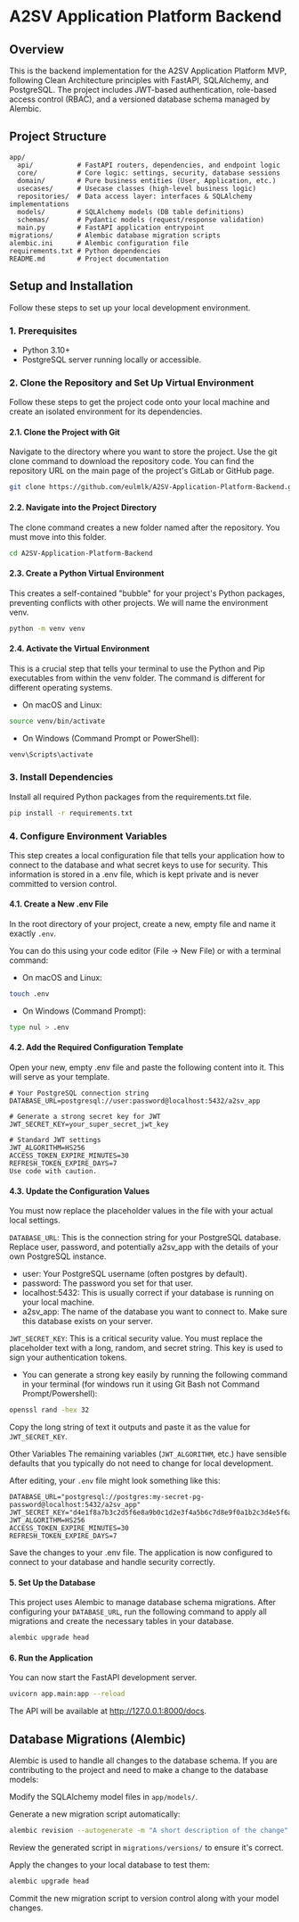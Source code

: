 # A2SV Application Platform Backend

## Overview

This is the backend implementation for the A2SV Application Platform MVP, following Clean Architecture principles with FastAPI, SQLAlchemy, and PostgreSQL. The project includes JWT-based authentication, role-based access control (RBAC), and a versioned database schema managed by Alembic.

## Project Structure

```
app/
  api/           # FastAPI routers, dependencies, and endpoint logic
  core/          # Core logic: settings, security, database sessions
  domain/        # Pure business entities (User, Application, etc.)
  usecases/      # Usecase classes (high-level business logic)
  repositories/  # Data access layer: interfaces & SQLAlchemy implementations
  models/        # SQLAlchemy models (DB table definitions)
  schemas/       # Pydantic models (request/response validation)
  main.py        # FastAPI application entrypoint
migrations/      # Alembic database migration scripts
alembic.ini      # Alembic configuration file
requirements.txt # Python dependencies
README.md        # Project documentation
```

## Setup and Installation

Follow these steps to set up your local development environment.

### 1. Prerequisites

- Python 3.10+
- PostgreSQL server running locally or accessible.

### 2. Clone the Repository and Set Up Virtual Environment

Follow these steps to get the project code onto your local machine and create an isolated environment for its dependencies.

#### 2.1. Clone the Project with Git

Navigate to the directory where you want to store the project. Use the git clone command to download the repository code. You can find the repository URL on the main page of the project's GitLab or GitHub page.

```bash
git clone https://github.com/eulmlk/A2SV-Application-Platform-Backend.git
```

#### 2.2. Navigate into the Project Directory

The clone command creates a new folder named after the repository. You must move into this folder.

```bash
cd A2SV-Application-Platform-Backend
```

#### 2.3. Create a Python Virtual Environment

This creates a self-contained "bubble" for your project's Python packages, preventing conflicts with other projects. We will name the environment venv.

```bash
python -m venv venv
```

#### 2.4. Activate the Virtual Environment

This is a crucial step that tells your terminal to use the Python and Pip executables from within the venv folder. The command is different for different operating systems.

- On macOS and Linux:

```bash
source venv/bin/activate
```

- On Windows (Command Prompt or PowerShell):

```cmd
venv\Scripts\activate
```

### 3. Install Dependencies

Install all required Python packages from the requirements.txt file.

```bash
pip install -r requirements.txt
```

### 4. Configure Environment Variables

This step creates a local configuration file that tells your application how to connect to the database and what secret keys to use for security. This information is stored in a .env file, which is kept private and is never committed to version control.

#### 4.1. Create a New .env File

In the root directory of your project, create a new, empty file and name it exactly `.env`.

You can do this using your code editor (File -> New File) or with a terminal command:

- On macOS and Linux:

```bash
touch .env
```

- On Windows (Command Prompt):

```bash
type nul > .env
```

#### 4.2. Add the Required Configuration Template

Open your new, empty .env file and paste the following content into it. This will serve as your template.

```env
# Your PostgreSQL connection string
DATABASE_URL=postgresql://user:password@localhost:5432/a2sv_app

# Generate a strong secret key for JWT
JWT_SECRET_KEY=your_super_secret_jwt_key

# Standard JWT settings
JWT_ALGORITHM=HS256
ACCESS_TOKEN_EXPIRE_MINUTES=30
REFRESH_TOKEN_EXPIRE_DAYS=7
Use code with caution.
```

#### 4.3. Update the Configuration Values

You must now replace the placeholder values in the file with your actual local settings.

`DATABASE_URL`: This is the connection string for your PostgreSQL database. Replace user, password, and potentially a2sv_app with the details of your own PostgreSQL instance.

- user: Your PostgreSQL username (often postgres by default).
- password: The password you set for that user.
- localhost:5432: This is usually correct if your database is running on your local machine.
- a2sv_app: The name of the database you want to connect to. Make sure this database exists on your server.

`JWT_SECRET_KEY`: This is a critical security value. You must replace the placeholder text with a long, random, and secret string. This key is used to sign your authentication tokens.

- You can generate a strong key easily by running the following command in your terminal (for windows run it using Git Bash not Command Prompt/Powershell):

```bash
openssl rand -hex 32
```

Copy the long string of text it outputs and paste it as the value for `JWT_SECRET_KEY`.

Other Variables
The remaining variables (`JWT_ALGORITHM`, etc.) have sensible defaults that you typically do not need to change for local development.

After editing, your `.env` file might look something like this:

```env
DATABASE_URL="postgresql://postgres:my-secret-pg-password@localhost:5432/a2sv_app"
JWT_SECRET_KEY="d4e1f8a7b3c2d5f6e8a9b0c1d2e3f4a5b6c7d8e9f0a1b2c3d4e5f6a7b8c9d0e1"
JWT_ALGORITHM=HS256
ACCESS_TOKEN_EXPIRE_MINUTES=30
REFRESH_TOKEN_EXPIRE_DAYS=7
```

Save the changes to your .env file. The application is now configured to connect to your database and handle security correctly.

#### 5. Set Up the Database

This project uses Alembic to manage database schema migrations. After configuring your `DATABASE_URL`, run the following command to apply all migrations and create the necessary tables in your database.

```bash
alembic upgrade head
```

#### 6. Run the Application

You can now start the FastAPI development server.

```bash
uvicorn app.main:app --reload
```

The API will be available at http://127.0.0.1:8000/docs.

## Database Migrations (Alembic)

Alembic is used to handle all changes to the database schema. If you are contributing to the project and need to make a change to the database models:

Modify the SQLAlchemy model files in `app/models/`.

Generate a new migration script automatically:

```bash
alembic revision --autogenerate -m "A short description of the change"
```

Review the generated script in `migrations/versions/` to ensure it's correct.

Apply the changes to your local database to test them:

```bash
alembic upgrade head
```

Commit the new migration script to version control along with your model changes.
